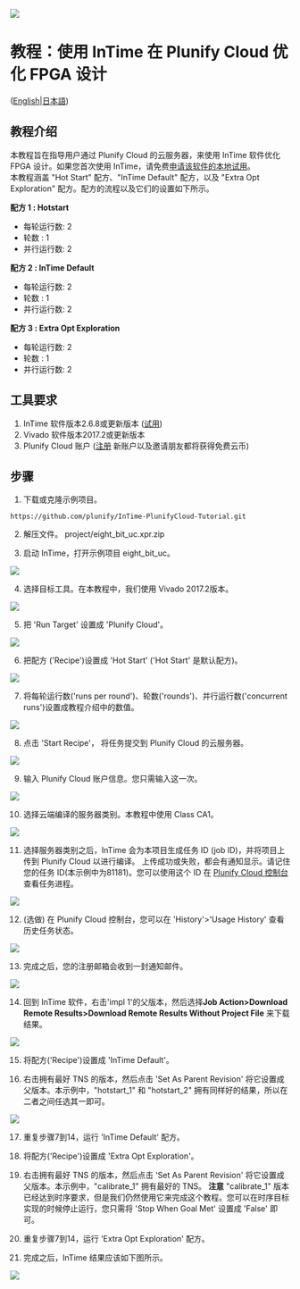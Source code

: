 <img src="../../images/Plunify_Cloud_InTime.png" /><h1>教程：使用 InTime 在 Plunify Cloud 优化 FPGA 设计</h1>

(<a href="../../README.md">English</a>|<a href="../日本語/README.md">日本語</a>)

## 教程介绍
本教程旨在指导用户通过 Plunify Cloud 的云服务器，来使用 InTime 软件优化 FPGA 设计。如果您首次使用 InTime，请免费[申请该软件的本地试用](https://www.plunify.com/cn/free-evaluation/)。<br>
本教程涵盖 "Hot Start" 配方、"InTime Default" 配方，以及 "Extra Opt Exploration"  配方。配方的流程以及它们的设置如下所示。

**配方 1 : Hotstart**
  - 每轮运行数: 2
  - 轮数      : 1
  - 并行运行数: 2
  
**配方 2 : InTime Default**
  - 每轮运行数: 2
  - 轮数      : 1
  - 并行运行数: 2

**配方 3 : Extra Opt Exploration**
  - 每轮运行数: 2
  - 轮数      : 1
  - 并行运行数: 2

## 工具要求
1. InTime 软件版本2.6.8或更新版本 ([试用](https://www.plunify.com/en/free-evaluation/))
2. Vivado 软件版本2017.2或更新版本
3. Plunify Cloud 账户 ([注册](https://cloud.plunify.com/register?lang=CN) 新账户以及邀请朋友都将获得免费云币)

## 步骤

1. 下载或克隆示例项目。

`https://github.com/plunify/InTime-PlunifyCloud-Tutorial.git`

2. 解压文件。 project/eight_bit_uc.xpr.zip

3. 启动 InTime，打开示例项目 eight_bit_uc。
<p align="left"><img src="../../images/open_project.png" /></p>

4. 选择目标工具。在本教程中，我们使用 Vivado 2017.2版本。
<p align="left"><img src="../../images/select_toolchain.png" /></p>

5. 把 'Run Target' 设置成 'Plunify Cloud'。
<p align="left"><img src="../../images/run_target_option.png" /></p>

6. 把配方 ('Recipe')设置成 'Hot Start' ('Hot Start' 是默认配方)。
<p align="left"><img src="../../images/recipe_hotstart.png" /></p>

7. 将每轮运行数('runs per round')、轮数('rounds')、并行运行数('concurrent runs')设置成教程介绍中的数值。
<p align="left"><img src="../../images/hotstart_settings.png" /></p>

8. 点击 'Start Recipe'， 将任务提交到 Plunify Cloud 的云服务器。
<p align="left"><img src="../../images/start_recipe_icon.png" /></p>

9. 输入 Plunify Cloud 账户信息。您只需输入这一次。
<p align="left"><img src="../../images/user_creditial.png" /></p>

10. 选择云端编译的服务器类别。本教程中使用 Class CA1。
<p align="left"><img src="../../images/select_class_machine.png" /></p>

11. 选择服务器类别之后，InTime 会为本项目生成任务 ID (job ID)，并将项目上传到 Plunify Cloud 以进行编译。 上传成功或失败，都会有通知显示。请记住您的任务 ID(本示例中为81181)。您可以使用这个 ID 在 [Plunify Cloud 控制台](https://cloud.plunify.com/?lang=CN)查看任务进程。
<p align="left"><img src="../../images/hotstart_job_submitted.png" /></p>

12. (选做) 在 Plunify Cloud 控制台，您可以在 'History'>'Usage History' 查看历史任务状态。
<p align="left"><img src="../../images/hotstart_job_status_web.png" /></p>

13. 完成之后，您的注册邮箱会收到一封通知邮件。
<p align="left"><img src="../../images/hotstart_job_completed_email_notification.png" /></p>

14. 回到 InTime 软件，右击'impl 1'的父版本，然后选择**Job Action>Download Remote Results>Download Remote Results Without Project File** 来下载结果。
<p align="left"><img src="../../images/hotstart_download_results.png" /></p>

15. 将配方('Recipe')设置成 'InTime Default'。

16. 右击拥有最好 TNS 的版本，然后点击 'Set As Parent Revision' 将它设置成父版本。本示例中，"hotstart_1" 和 "hotstart_2" 拥有同样好的结果，所以在二者之间任选其一即可。
<p align="left"><img src="../../images/intime_default_set_parent_revision.png" /></p>

17. 重复步骤7到14，运行 'InTime Default' 配方。
18. 将配方('Recipe')设置成 'Extra Opt Exploration'。

19. 右击拥有最好 TNS 的版本，然后点击 'Set As Parent Revision' 将它设置成父版本。本示例中，"calibrate_1" 拥有最好的 TNS。 **注意** "calibrate_1" 版本已经达到时序要求，但是我们仍然使用它来完成这个教程。您可以在时序目标实现的时候停止运行，您只需将 'Stop When Goal Met' 设置成 'False' 即可。

20. 重复步骤7到14，运行 'Extra Opt Exploration' 配方。

21. 完成之后，InTime 结果应该如下图所示。
<p align="left"><img src="../../images/final_result.png" /></p>
